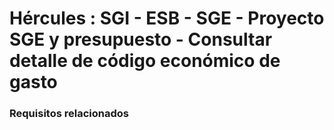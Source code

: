 # Hércules : SGI \- ESB \- SGE \- Proyecto SGE y presupuesto \- Consultar detalle de código económico de gasto



### Requisitos relacionados






